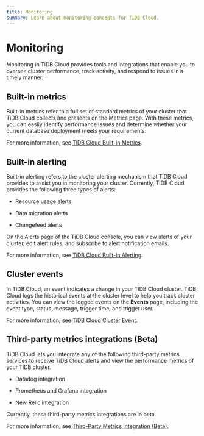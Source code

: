 ```yaml
---
title: Monitoring
summary: Learn about monitoring concepts for TiDB Cloud.
---
```


# Monitoring

Monitoring in TiDB Cloud provides tools and integrations that enable you to oversee cluster performance, track activity, and respond to issues in a timely manner.

## Built-in metrics

Built-in metrics refer to a full set of standard metrics of your cluster that TiDB Cloud collects and presents on the Metrics page. With these metrics, you can easily identify performance issues and determine whether your current database deployment meets your requirements.

For more information, see [TiDB Cloud Built-in Metrics](/tidb-cloud/built-in-monitoring.md).

## Built-in alerting

Built-in alerting refers to the cluster alerting mechanism that TiDB Cloud provides to assist you in monitoring your cluster. Currently, TiDB Cloud provides the following three types of alerts:

- Resource usage alerts

- Data migration alerts

- Changefeed alerts

On the Alerts page of the TiDB Cloud console, you can view alerts of your cluster, edit alert rules, and subscribe to alert notification emails.

For more information, see [TiDB Cloud Built-in Alerting](/tidb-cloud/monitor-built-in-alerting.md).

## Cluster events

In TiDB Cloud, an event indicates a change in your TiDB Cloud cluster. TiDB Cloud logs the historical events at the cluster level to help you track cluster activities. You can view the logged events on the **Events** page, including the event type, status, message, trigger time, and trigger user.

For more information, see [TiDB Cloud Cluster Event](/tidb-cloud/tidb-cloud-events.md).

## Third-party metrics integrations (Beta)

TiDB Cloud lets you integrate any of the following third-party metrics services to receive TiDB Cloud alerts and view the performance metrics of your TiDB cluster.

- Datadog integration

- Prometheus and Grafana integration

- New Relic integration

Currently, these third-party metrics integrations are in beta.

For more information, see [Third-Party Metrics Integration (Beta)](/tidb-cloud/third-party-monitoring-integrations.md).